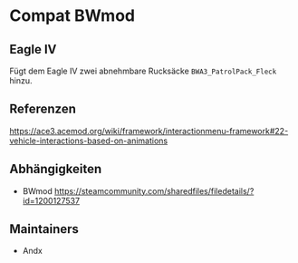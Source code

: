 # Compat BWmod

## Eagle IV

Fügt dem Eagle IV zwei abnehmbare Rucksäcke `BWA3_PatrolPack_Fleck` hinzu.

## Referenzen

<https://ace3.acemod.org/wiki/framework/interactionmenu-framework#22-vehicle-interactions-based-on-animations>

## Abhängigkeiten

- BWmod <https://steamcommunity.com/sharedfiles/filedetails/?id=1200127537>

## Maintainers

- Andx
